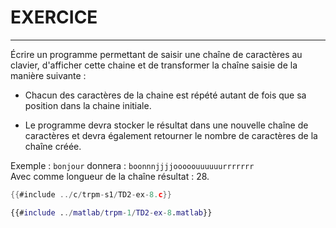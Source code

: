 # EXERCICE
----------

Écrire un programme permettant de saisir une chaîne de caractères au clavier, d'afficher cette chaine et de transformer la chaîne saisie de la manière suivante :

- Chacun des caractères de la chaine est répété autant de fois que sa position dans la chaine initiale.

- Le programme devra stocker le résultat dans une nouvelle chaîne de caractères et devra également retourner le nombre de caractères de la chaîne créée.

Exemple : `bonjour` donnera : `boonnnjjjjooooouuuuuurrrrrrr`  
Avec comme longueur de la chaîne résultat : 28.

<div class="tabbed-blocks">


```c
{{#include ../c/trpm-s1/TD2-ex-8.c}}
```

```matlab
{{#include ../matlab/trpm-1/TD2-ex-8.matlab}}
```
</div>
